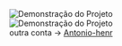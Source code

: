 <div align="center">
  <img src="https://www.icegif.com/wp-content/uploads/2023/05/icegif-796.gif" alt="Demonstração do Projeto">
</div>
<div align="center">
  <img src="https://media4.giphy.com/media/v1.Y2lkPTc5MGI3NjExeDNqeThzcTc1NHdzYTlsYzA2OGx1OHVvZWozZzNyeXpweWd2OWJvcCZlcD12MV9pbnRlcm5hbF9naWZfYnlfaWQmY3Q9Zw/QMHoU66sBXqqLqYvGO/giphy.webp" alt="Demonstração do Projeto">
</div>



<div align="center">
  <span>outra conta -></span>
  <a href="https://github.com/Antonio-henr">Antonio-henr</a>
</div>

